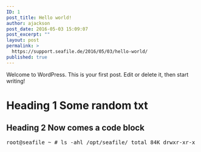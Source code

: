 ```yaml
---
ID: 1
post_title: Hello world!
author: ajackson
post_date: 2016-05-03 15:09:07
post_excerpt: ""
layout: post
permalink: >
  https://support.seafile.de/2016/05/03/hello-world/
published: true
---
```

Welcome to WordPress. This is your first post. Edit or delete it, then start writing!

# Heading 1 Some random txt

## Heading 2 Now comes a code block

<pre>root@seafile ~ # ls -ahl /opt/seafile/ total 84K drwxr-xr-x 15 seafile nogroup 4.0K Mar 7 09:51 . drwxr-xr-x 3 root root 4.0K Sep 30 2015 .. -rw------- 1 seafile nogroup 815 Jan 22 18:59 .bash_history drwxr-xr-x 4 seafile nogroup 4.0K Dec 5 16:55 .cache drwx------ 3 seafile nogroup 4.0K Jan 27 08:48 ccnet drwx------ 2 seafile nogroup 4.0K Sep 30 2015 conf drwx------ 4 seafile nogroup 4.0K Dec 5 16:55 .config drwxr-xr-x 2 seafile nogroup 4.0K Sep 30 2015 .FontForge drwxr-xr-x 2 seafile nogroup 4.0K Sep 30 2015 installed drwx------ 3 seafile nogroup 4.0K Dec 5 16:55 .local drwxr-xr-x 3 seafile nogroup 4.0K May 3 00:07 logs -rw-r--r-- 1 root root 0 Oct 1 2015 mutt -rw------- 1 seafile nogroup 46 Sep 30 2015 .my.cnf drwxr-xr-x 2 seafile nogroup 4.0K Jan 27 08:48 pids drwx------ 3 seafile nogroup 4.0K Sep 30 2015 pro-data drwx------ 9 seafile nogroup 4.0K Sep 30 2015 seafile-data -rw------- 1 seafile nogroup 2.4K Sep 30 2015 seafile_debian_report.log -rw-r--r-- 1 seafile nogroup 743 Sep 30 2015 seafile-license.txt drwxrwxr-x 8 seafile nogroup 4.0K Sep 30 2015 seafile-pro-server-4.3.4 lrwxrwxrwx 1 seafile nogroup 24 Sep 30 2015 seafile-server-latest -> seafile-pro-server-4.3.4 drwxr-xr-x 3 seafile nogroup 4.0K Sep 30 2015 seahub-data -rw------- 1 seafile nogroup 2.1K Sep 30 2015 seahub_settings.py -rw------- 1 seafile nogroup 2.0K Sep 30 2015 seahub_settings.pyc root@seafile ~ # lets extend this ;-)`</pre>
